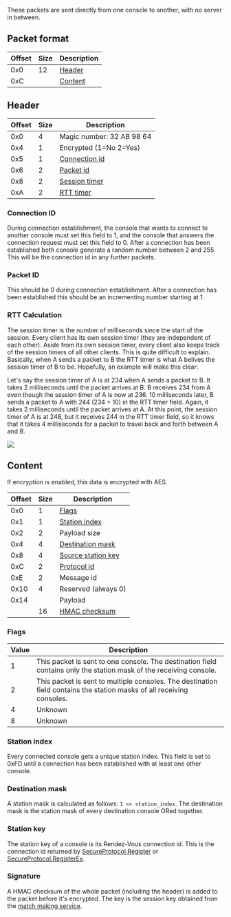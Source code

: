 These packets are sent directly from one console to another, with no server in between.

## Packet format
| Offset | Size | Description |
| --- | --- | --- |
| 0x0 | 12 | [Header](#header) |
| 0xC | | [Content](#content) |

## Header
| Offset | Size | Description |
| --- | --- | --- |
| 0x0 | 4 | Magic number: 32 AB 98 64 |
| 0x4 | 1 | Encrypted (1=No 2=Yes) |
| 0x5 | 1 | [Connection id](#connection-id) |
| 0x6 | 2 | [Packet id](#packet-id) |
| 0x8 | 2 | [Session timer](#rtt-calculation) |
| 0xA | 2 | [RTT timer](#rtt-calculation) |

### Connection ID
During connection establishment, the console that wants to connect to another console must set this field to 1, and the console that answers the connection request must set this field to 0. After a connection has been established both console generate a random number between 2 and 255. This will be the connection id in any further packets.

### Packet ID
This should be 0 during connection establishment. After a connection has been established this should be an incrementing number starting at 1.

### RTT Calculation
The session timer is the number of milliseconds since the start of the session. Every client has its own session timer (they are independent of each other). Aside from its own session timer, every client also keeps track of the session timers of all other clients. This is quite difficult to explain. Basically, when A sends a packet to B the RTT timer is what A belives the session timer of B to be. Hopefully, an example will make this clear:

Let's say the session timer of A is at 234 when A sends a packet to B. It takes 2 milliseconds until the packet arrives at B. B receives 234 from A even though the session timer of A is now at 236. 10 milliseconds later, B sends a packet to A with 244 (234 + 10) in the RTT timer field. Again, it takes 2 milliseconds until the packet arrives at A. At this point, the session timer of A is at 248, but it receives 244 in the RTT timer field, so it knows that it takes 4 milliseconds for a packet to travel back and forth between A and B.

![](https://www.dropbox.com/s/4fbobmcugbbokr3/rtt.png?raw=1)

## Content
If encryption is enabled, this data is encrypted with AES.

| Offset | Size | Description |
| --- | --- | --- |
| 0x0 | 1 | [Flags](#flags) |
| 0x1 | 1 | [Station index](#station-index) |
| 0x2 | 2 | Payload size |
| 0x4 | 4 | [Destination mask](#destination-mask) |
| 0x8 | 4 | [Source station key](#station-key) |
| 0xC | 2 | [Protocol id](PIA-Protocols) |
| 0xE | 2 | Message id |
| 0x10 | 4 | Reserved (always 0) |
| 0x14 | | Payload |
| | 16 | [HMAC checksum](#signature) |

### Flags
| Value | Description |
| --- | --- |
| 1 | This packet is sent to one console. The destination field contains only the station mask of the receiving console. |
| 2 | This packet is sent to multiple consoles. The destination field contains the station masks of all receiving consoles. |
| 4 | Unknown |
| 8 | Unknown |

### Station index
Every connected console gets a unique station index. This field is set to 0xFD until a connection has been established with at least one other console.

### Destination mask
A station mask is calculated as follows: `1 << station_index`. The destination mask is the station mask of every destination console ORed together.

### Station key
The station key of a console is its Rendez-Vous connection id. This is the connection id returned by [SecureProtocol.Register](Secure-Protocol#1-register) or [SecureProtocol.RegisterEx](Secure-Protocol#4-registerex).

### Signature
A HMAC checksum of the whole packet (including the header) is added to the packet before it's encrypted. The key is the session key obtained from the [match making service](Matchmake-Extension-Protocol).